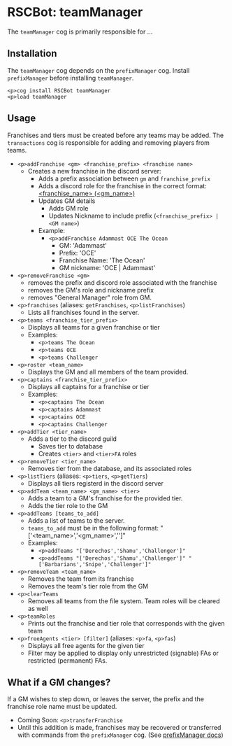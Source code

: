 # RSCBot: teamManager

The `teamManager` cog is primarily responsible for ...

## Installation

The `teamManager` cog depends on the `prefixManager` cog. Install `prefixManager` before installing `teamManager`.

```
<p>cog install RSCBot teamManager
<p>load teamManager
```

## Usage

Franchises and tiers must be created before any teams may be added. The `transactions` cog is responsible for adding and removing players from teams.

- `<p>addFranchise <gm> <franchise_prefix> <franchise name>`
  - Creates a new franchise in the discord server:
    - Adds a prefix association between `gm` and `franchise_prefix`
    - Adds a discord role for the franchise in the correct format: [<franchise_name> (<gm_name>)](https://media.discordapp.net/attachments/679698891129880580/707975741505273938/Capture.PNG)
    - Updates GM details
      - Adds GM role
      - Updates Nickname to include prefix (`<franchise_prefix> | <GM name>`)
    - Example:
      - `<p>addFranchise Adammast OCE The Ocean`
        - GM: 'Adammast'
        - Prefix: 'OCE'
        - Franchise Name: 'The Ocean'
        - GM nickname: 'OCE | Adammast'
- `<p>removeFranchise <gm>`
  - removes the prefix and discord role associated with the franchise
  - removes the GM's role and nickname prefix
  - removes "General Manager" role from GM.
- `<p>franchises` (aliases: `getFranchises`, `<p>listFranchises`)
  - Lists all franchises found in the server.
- `<p>teams <franchise_tier_prefix>`
  - Displays all teams for a given franchise or tier
  - Examples:
    - `<p>teams The Ocean`
    - `<p>teams OCE`
    - `<p>teams Challenger`
- `<p>roster <team_name>`
  - Displays the GM and all members of the team provided.
- `<p>captains <franchise_tier_prefix>`
  - Displays all captains for a franchise or tier
  - Examples:
    - `<p>captains The Ocean`
    - `<p>captains Adammast`
    - `<p>captains OCE`
    - `<p>captains Challenger`
- `<p>addTier <tier_name>`
  - Adds a tier to the discord guild
    - Saves tier to database
    - Creates `<tier>` and `<tier>FA` roles
- `<p>removeTier <tier_name>`
  - Removes tier from the database, and its associated roles
- `<p>listTiers` (aliases: `<p>tiers`, `<p>getTiers`)
  - Displays all tiers registerd in the discord server
- `<p>addTeam <team_name> <gm_name> <tier>`
  - Adds a team to a GM's franchise for the provided tier.
  - Adds the tier role to the GM
- `<p>addTeams [teams_to_add]`
  - Adds a list of teams to the server.
  - `teams_to_add` must be in the following format: "['<team_name>','<gm_name>','<tier>']"
  - Examples:
    - `<p>addTeams "['Derechos','Shamu','Challenger']"`
    - `<p>addTeams "['Derechos','Shamu','Challenger']" "['Barbarians','Snipe','Challenger']"`
- `<p>removeTeam <team_name>`
  - Removes the team from its franchise
  - Removes the team's tier role from the GM
- `<p>clearTeams`
  - Removes all teams from the file system. Team roles will be cleared as well
- `<p>teamRoles`
  - Prints out the franchise and tier role that corresponds with the given team
- `<p>freeAgents <tier> [filter]` (aliases: `<p>fa`, `<p>fas`)
  - Displays all free agents for the given tier
  - Filter may be applied to display only unrestricted (signable) FAs or restricted (permanent) FAs.


## What if a GM changes?

If a GM wishes to step down, or leaves the server, the prefix and the franchise role name must be updated.
- Coming Soon: `<p>transferFranchise`
- Until this addition is made, franchises may be recovered or transferred with commands from the `prefixManager` cog. (See [prefixManager docs](https://github.com/adammast/RSCBot/tree/master/prefixManager))
